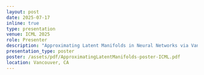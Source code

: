 ```yaml
---
layout: post
date: 2025-07-17
inline: true
type: presentation
venue: ICML 2025
role: Presenter
description: "Approximating Latent Manifolds in Neural Networks via Vanishing Ideals"
presentation_type: poster
poster: /assets/pdf/ApproximatingLatentManifolds-poster-ICML.pdf
location: Vancouver, CA
---
```

